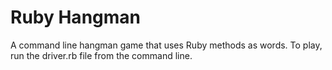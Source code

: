 # Ruby Hangman

A command line hangman game that uses Ruby methods as words.
To play, run the driver.rb file from the command line.